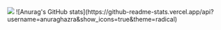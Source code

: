 <img src="https://github-profile-trophy.vercel.app/?username=androchentw&theme=nord&no-frame=true&row=1&column=6" />
![Anurag's GitHub stats](https://github-readme-stats.vercel.app/api?username=anuraghazra&show_icons=true&theme=radical)
